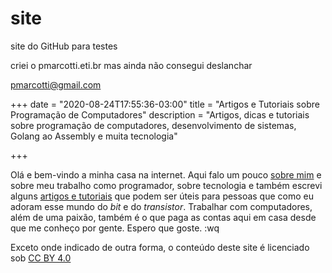 # site
site do GitHub para testes

criei o pmarcotti.eti.br mas ainda não consegui deslanchar

pmarcotti@gmail.com

+++
date = "2020-08-24T17:55:36-03:00"
title = "Artigos e Tutoriais sobre Programação de Computadores"
description = "Artigos, dicas e tutoriais sobre programação de computadores, desenvolvimento de sistemas, Golang ao Assembly e muita tecnologia"

+++

Olá e bem-vindo a minha casa na internet. Aqui falo um pouco [sobre mim](https://crg.eti.br/cesar-gimenes) e sobre meu trabalho como programador, sobre tecnologia e também escrevi alguns [artigos e tutoriais](/post) que podem ser úteis para pessoas que como eu adoram esse mundo do *bit* e do *transistor*. Trabalhar com computadores, além de uma paixão, também é o que paga as contas aqui em casa desde que me conheço por gente. Espero que goste. 
:wq

Exceto onde indicado de outra forma, o conteúdo deste site é licenciado sob [CC BY 4.0](https://creativecommons.org/licenses/by/4.0/)



